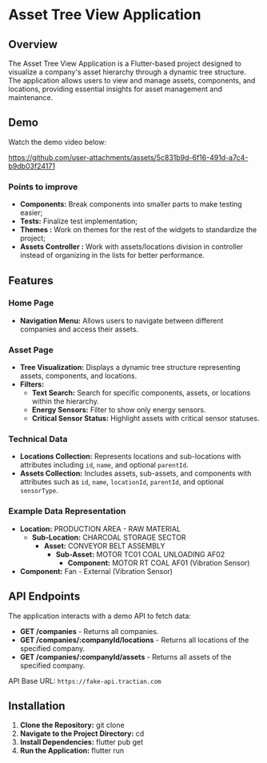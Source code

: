 # Asset Tree View Application

## Overview

The Asset Tree View Application is a Flutter-based project designed to visualize a company's asset hierarchy through a dynamic tree structure. The application allows users to view and manage assets, components, and locations, providing essential insights for asset management and maintenance.

## Demo

Watch the demo video below:

https://github.com/user-attachments/assets/5c831b9d-6f16-491d-a7c4-b9db03f24171

### Points to improve
- **Components:** Break components into smaller parts to make testing easier;
- **Tests:** Finalize test implementation;
- **Themes :** Work on themes for the rest of the widgets to standardize the project;
- **Assets Controller :** Work with assets/locations division in controller instead of organizing in the lists for better performance.

## Features

### Home Page
- **Navigation Menu:** Allows users to navigate between different companies and access their assets.

### Asset Page
- **Tree Visualization:** Displays a dynamic tree structure representing assets, components, and locations.
- **Filters:**
  - **Text Search:** Search for specific components, assets, or locations within the hierarchy.
  - **Energy Sensors:** Filter to show only energy sensors.
  - **Critical Sensor Status:** Highlight assets with critical sensor statuses.

### Technical Data
- **Locations Collection:** Represents locations and sub-locations with attributes including `id`, `name`, and optional `parentId`.
- **Assets Collection:** Includes assets, sub-assets, and components with attributes such as `id`, `name`, `locationId`, `parentId`, and optional `sensorType`.

### Example Data Representation
- **Location:** PRODUCTION AREA - RAW MATERIAL
  - **Sub-Location:** CHARCOAL STORAGE SECTOR
    - **Asset:** CONVEYOR BELT ASSEMBLY
      - **Sub-Asset:** MOTOR TC01 COAL UNLOADING AF02
        - **Component:** MOTOR RT COAL AF01 (Vibration Sensor)
- **Component:** Fan - External (Vibration Sensor)

## API Endpoints

The application interacts with a demo API to fetch data:
- **GET /companies** - Returns all companies.
- **GET /companies/:companyId/locations** - Returns all locations of the specified company.
- **GET /companies/:companyId/assets** - Returns all assets of the specified company.

API Base URL: `https://fake-api.tractian.com`

## Installation

1. **Clone the Repository:**
   git clone <repository-url>
2. **Navigate to the Project Directory:**
   cd <project-directory>
3. **Install Dependencies:**
   flutter pub get
4. **Run the Application:**
   flutter run
